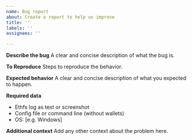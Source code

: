```yaml
---
name: Bug report
about: Create a report to help us improve
title: ''
labels: ''
assignees: ''

---
```


**Describe the bug**
A clear and concise description of what the bug is.

**To Reproduce**
Steps to reproduce the behavior.

**Expected behavior**
A clear and concise description of what you expected to happen.

**Required data**
 - Ethfs log as text or screenshot
 - Config file or command line (without wallets)
 - OS: [e.g. Windows]

**Additional context**
Add any other context about the problem here.
